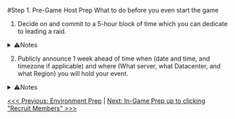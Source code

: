 #Step 1. Pre-Game Host Prep
What to do before you even start the game

1. Decide on and commit to a 5-hour block of time which you can dedicate to leading a raid.

<details>
<summary>⚠Notes</summary>
You want to account for roughly 1 hour of pre-instance prep, about 1 hour of buffer time for slime/golem wipes and calls for reinforcement when people drop out, and then 3 hours max for a run.  It is definitely possible to execute a DRS raid faster than this, but I assume that new players who are with us have no clue as far as how to handle mechanics in upcoming fights.
</details>

2. Publicly announce 1 week ahead of time when (date and time, and timezone if applicable) and where (What server, what Datacenter, and what Region) you will hold your event.

<details>
<summary>⚠Notes</summary>
It's very, very hard to summon 47 other teammates whole cloth and have them dedicate a block of 4-5 hours for DRS, so you'll want to establish some sort of schedule beforehand.  I do this by both announcing I will run a week ahead of time, and also sticking with a regularly-scheduled weekly run.  A regularly scheduled event helps people both plan their own schedules around your event, and provides a base assumption that they can recommend your event to other people knowing you will be holding it at a known time and regularity.
</details>

[<<< Previous: Environment Prep](00-environment.md) | [Next: In-Game Prep up to clicking "Recruit Members" >>>](02-in-game-to-recruiting.md)
